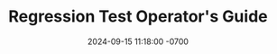 ---
layout: post
title:  "Regression Test Operator's Guide"
date:   2024-09-15 11:18:00 -0700
categories: jekyll update
---